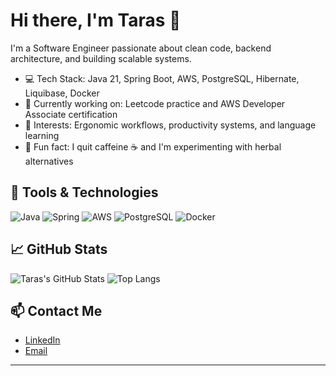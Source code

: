 # Hi there, I'm Taras 👋

I'm a Software Engineer passionate about clean code, backend architecture, and building scalable systems.

- 💻 Tech Stack: Java 21, Spring Boot, AWS, PostgreSQL, Hibernate, Liquibase, Docker
- 🚀 Currently working on: Leetcode practice and AWS Developer Associate certification
- 🎯 Interests: Ergonomic workflows, productivity systems, and language learning
- 🧠 Fun fact: I quit caffeine ☕ and I'm experimenting with herbal alternatives

## 🔧 Tools & Technologies

![Java](https://img.shields.io/badge/Java-ED8B00?style=for-the-badge&logo=java&logoColor=white)
![Spring](https://img.shields.io/badge/Spring-6DB33F?style=for-the-badge&logo=spring&logoColor=white)
![AWS](https://img.shields.io/badge/AWS-232F3E?style=for-the-badge&logo=amazon-aws&logoColor=white)
![PostgreSQL](https://img.shields.io/badge/PostgreSQL-4169E1?style=for-the-badge&logo=postgresql&logoColor=white)
![Docker](https://img.shields.io/badge/Docker-2496ED?style=for-the-badge&logo=docker&logoColor=white)

## 📈 GitHub Stats

![Taras's GitHub Stats](https://github-readme-stats.vercel.app/api?username=tarasdev&show_icons=true&theme=default)
![Top Langs](https://github-readme-stats.vercel.app/api/top-langs/?username=tarasdev&layout=compact)

## 📫 Contact Me

- [LinkedIn](#)  
- [Email](mailto:your.email@example.com)

---
